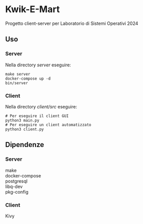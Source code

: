 # Kwik-E-Mart
Progetto client-server per Laboratorio di Sistemi Operativi 2024
## Uso
### Server
Nella directory *server* eseguire:
```console
make server
docker-compose up -d
bin/server
```
### Client
Nella directory *client/src* eseguire:
```console
# Per eseguire il client GUI
python3 main.py
# Per eseguire un client automatizzato
python3 client.py
```
## Dipendenze
### Server
make\
docker-compose\
postgresql\
libq-dev\
pkg-config
### Client
Kivy
